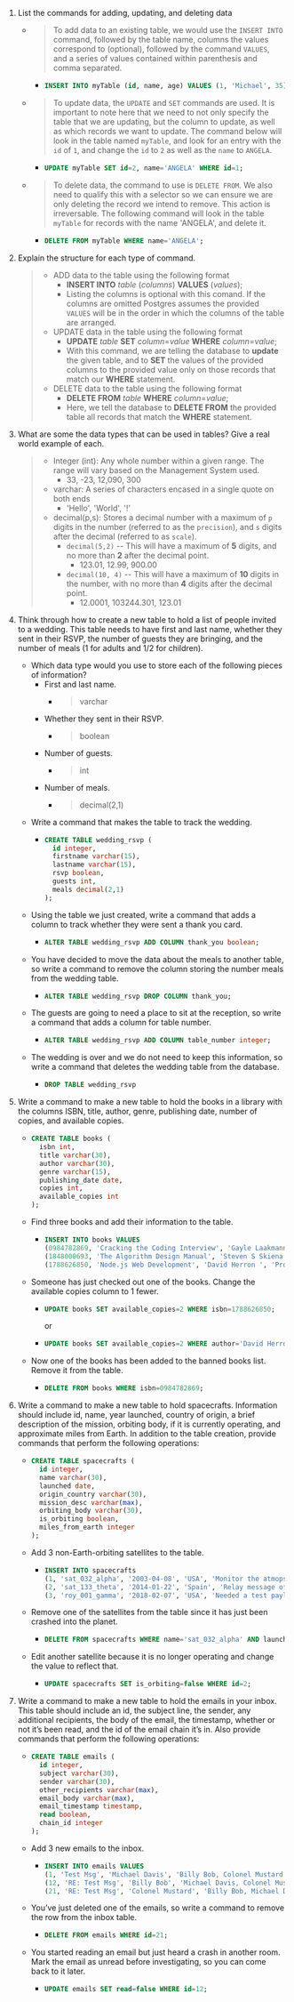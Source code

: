 1. List the commands for adding, updating, and deleting data
   - > To add data to an existing table, we would use the `INSERT INTO` command, followed by the table name, columns the values correspond to (optional), followed by the command `VALUES`, and a series of values contained within parenthesis and comma separated.
     - ```sql
       INSERT INTO myTable (id, name, age) VALUES (1, 'Michael', 35);
       ```
   - > To update data, the `UPDATE` and `SET` commands are used. It is important to note here that we need to not only specify the table that we are updating, but the column to update, as well as which records we want to update. The command below will look in the table named `myTable`, and look for an entry with the `id` of `1`, and change the `id` to `2` as well as the `name` to `ANGELA`.
     - ```sql
       UPDATE myTable SET id=2, name='ANGELA' WHERE id=1;
       ```
     
   - > To delete data, the command to use is `DELETE FROM`.  We also need to qualify this with a selector so we can ensure we are only deleting the record we intend to remove. This action is irreversable.  The following command will look in the table `myTable` for records with the name 'ANGELA', and delete it.
     - ```sql
       DELETE FROM myTable WHERE name='ANGELA';
       ```
     
2. Explain the structure for each type of command.
   >- ADD data to the table using the following format
   >   - **INSERT INTO** *table* (*columns*) **VALUES** (*values*);
   >   - Listing the columns is optional with this comand. If the columns are omitted Postgres assumes the provided `VALUES` will be in the order in which the columns of the table are arranged.
   >- UPDATE data in the table using the following format
   >   - **UPDATE** *table* **SET** *column*=*value* **WHERE** *column*=*value*;
   >   - With this command, we are telling the database to **update** the given table, and to **SET** the values of the provided columns to the provided value only on those records that match our **WHERE** statement.
   >- DELETE data to the table using the following format
   >   - **DELETE FROM** *table* **WHERE** *column*=*value*;
   >   - Here, we tell the database to **DELETE FROM** the provided table all records that match the **WHERE** statement.

3. What are some the data types that can be used in tables? Give a real world example of each.
   >- Integer (int): Any whole number within a given range.  The range will vary based on the Management System used.
   >   - 33, -23, 12,090, 300
   >- varchar: A series of characters encased in a single quote on both ends
   >   - 'Hello', 'World', '!'
   >- decimal(p,s): Stores a decimal number with a maximum of `p` digits in the number (referred to as the `precision`), and `s` digits after the decimal (referred to as `scale`).
   >   - `decimal(5,2)` -- This will have a maximum of **5** digits, and no more than **2** after the decimal point.
   >     - 123.01, 12.99, 900.00
   >   - `decimal(10, 4)` -- This will have a maximum of **10** digits in the number, with no more than **4** digits after the decimal point.
   >     - 12.0001, 103244.301, 123.01

4. Think through how to create a new table to hold a list of people invited to a wedding. This table needs to have first and last name, whether they sent in their RSVP, the number of guests they are bringing, and the number of meals (1 for adults and 1/2 for children).
   - Which data type would you use to store each of the following pieces of information?
     - First and last name.
       - >varchar
     - Whether they sent in their RSVP.
       - >boolean
     - Number of guests.
       - >int
     - Number of meals.
       - >decimal(2,1)
   - Write a command that makes the table to track the wedding.
     - ```sql
       CREATE TABLE wedding_rsvp (
         id integer,
         firstname varchar(15),
         lastname varchar(15),
         rsvp boolean,
         guests int,
         meals decimal(2,1)
       );
       ```
   - Using the table we just created, write a command that adds a column to track whether they were sent a thank you card.
     - ```sql
       ALTER TABLE wedding_rsvp ADD COLUMN thank_you boolean;
       ```
   - You have decided to move the data about the meals to another table, so write a command to remove the column storing the number meals from the wedding table.
     - ```sql
       ALTER TABLE wedding_rsvp DROP COLUMN thank_you;
       ```
   - The guests are going to need a place to sit at the reception, so write a command that adds a column for table number.
     - ```sql
       ALTER TABLE wedding_rsvp ADD COLUMN table_number integer;
       ```
   - The wedding is over and we do not need to keep this information, so write a command that deletes the wedding table from the database.
     - ```sql
       DROP TABLE wedding_rsvp
       ```

5. Write a command to make a new table to hold the books in a library with the columns ISBN, title, author, genre, publishing date, number of copies, and available copies.
   - ```sql
     CREATE TABLE books (
       isbn int,
       title varchar(30),
       author varchar(30),
       genre varchar(15),
       publishing_date date, 
       copies int,
       available_copies int
     );
     ```
   - Find three books and add their information to the table.
     - ```sql
       INSERT INTO books VALUES
       (0984782869, 'Cracking the Coding Interview', 'Gayle Laakmann McDowell', 'Programming', '2015-07-15', 4, 0),
       (1848000693, 'The Algorithm Design Manual', 'Steven S Skiena', 'Programming', '2011-04-11', 10, 2),
       (1788626850, 'Node.js Web Development', 'David Herron ', 'Programming', '2018-05-30', 8, 3);
       ```
   - Someone has just checked out one of the books. Change the available copies column to 1 fewer.
     - ```sql
       UPDATE books SET available_copies=2 WHERE isbn=1788626850;
       ```
       or
     - ```sql
       UPDATE books SET available_copies=2 WHERE author='David Herron' AND title='Node.js Web Development';
       ```
   - Now one of the books has been added to the banned books list. Remove it from the table.
     - ```sql
       DELETE FROM books WHERE isbn=0984782869;
       ```

6. Write a command to make a new table to hold spacecrafts. Information should include id, name, year launched, country of origin, a brief description of the mission, orbiting body, if it is currently operating, and approximate miles from Earth. In addition to the table creation, provide commands that perform the following operations:
   - ```sql
     CREATE TABLE spacecrafts (
       id integer,
       name varchar(30),
       launched date,
       origin_country varchar(30),
       mission_desc varchar(max),
       orbiting_body varchar(30),
       is_orbiting boolean,
       miles_from_earth integer
     );
     ```
   - Add 3 non-Earth-orbiting satellites to the table.
     - ```sql
       INSERT INTO spacecrafts
       (1, 'sat_032_alpha', '2003-04-08', 'USA', 'Monitor the atmopsheric changes and chemistry of Mars.', 'Mars', true, '8000'),
       (2, 'sat_133_theta', '2014-01-22', 'Spain', 'Relay message of welcome to E.T.', 'unknown', 'true', '1000000'),
       (3, 'roy_001_gamma', '2018-02-07', 'USA', 'Needed a test payload, why not a Tesla?', 'sun', true, 'unknown');
       ```
   - Remove one of the satellites from the table since it has just been crashed into the planet.
     - ```sql
       DELETE FROM spacecrafts WHERE name='sat_032_alpha' AND launched='2003-04-08';
       ```
   - Edit another satellite because it is no longer operating and change the value to reflect that.
     - ```sql
       UPDATE spacecrafts SET is_orbiting=false WHERE id=2;
       ```

7. Write a command to make a new table to hold the emails in your inbox. This table should include an id, the subject line, the sender, any additional recipients, the body of the email, the timestamp, whether or not it’s been read, and the id of the email chain it’s in. Also provide commands that perform the following operations:
   - ```sql
     CREATE TABLE emails (
       id integer,
       subject varchar(30),
       sender varchar(30),
       other_recipients varchar(max),
       email_body varchar(max),
       email_timestamp timestamp,
       read boolean,
       chain_id integer
     );
     ```
   - Add 3 new emails to the inbox.
     - ```sql
       INSERT INTO emails VALUES
       (1, 'Test Msg', 'Michael Davis', 'Billy Bob, Colonel Mustard', 'This is just a test, thanks!', '2018-07-14 12:10:00:000Z', false, 1),
       (12, 'RE: Test Msg', 'Billy Bob', 'Michael Davis, Colonel Mustard', 'I did not do it!', '2018-07-14 12:24:41:000Z', true, 2),
       (21, 'RE: Test Msg', 'Colonel Mustard', 'Billy Bob, Michael Davis', 'Yes you did!  In the study, with the candle stick!', '2018-07-14 12:40:10:000Z', true, 3);
       ```
   - You’ve just deleted one of the emails, so write a command to remove the row from the inbox table.
     - ```sql
       DELETE FROM emails WHERE id=21;
       ```
   - You started reading an email but just heard a crash in another room. Mark the email as unread before investigating, so you can come back to it later.
     - ```sql
       UPDATE emails SET read=false WHERE id=12;
       ```
